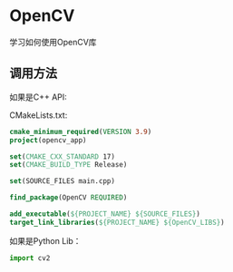 # OpenCV
学习如何使用OpenCV库

## 调用方法
如果是C++ API:

CMakeLists.txt:
```cmake
cmake_minimum_required(VERSION 3.9)
project(opencv_app)

set(CMAKE_CXX_STANDARD 17)
set(CMAKE_BUILD_TYPE Release)

set(SOURCE_FILES main.cpp)

find_package(OpenCV REQUIRED)

add_executable(${PROJECT_NAME} ${SOURCE_FILES})
target_link_libraries(${PROJECT_NAME} ${OpenCV_LIBS})
```

如果是Python Lib：
```python
import cv2
```
